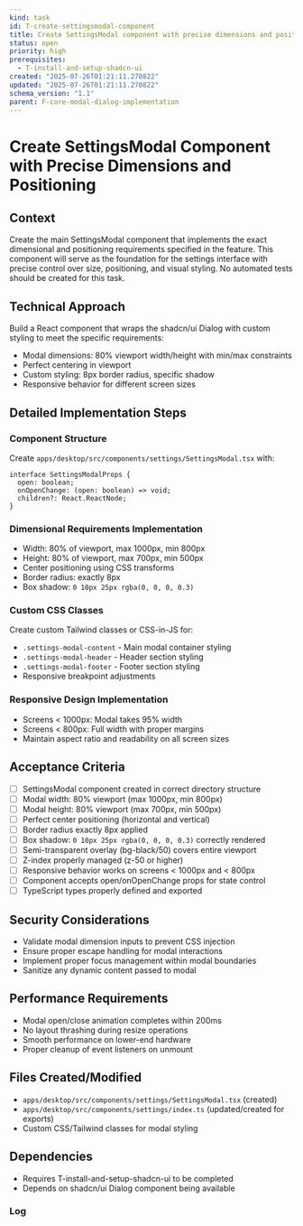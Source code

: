```yaml
---
kind: task
id: T-create-settingsmodal-component
title: Create SettingsModal component with precise dimensions and positioning
status: open
priority: high
prerequisites:
  - T-install-and-setup-shadcn-ui
created: "2025-07-26T01:21:11.270822"
updated: "2025-07-26T01:21:11.270822"
schema_version: "1.1"
parent: F-core-modal-dialog-implementation
---
```


# Create SettingsModal Component with Precise Dimensions and Positioning

## Context

Create the main SettingsModal component that implements the exact dimensional and positioning requirements specified in the feature. This component will serve as the foundation for the settings interface with precise control over size, positioning, and visual styling. No automated tests should be created for this task.

## Technical Approach

Build a React component that wraps the shadcn/ui Dialog with custom styling to meet the specific requirements:

- Modal dimensions: 80% viewport width/height with min/max constraints
- Perfect centering in viewport
- Custom styling: 8px border radius, specific shadow
- Responsive behavior for different screen sizes

## Detailed Implementation Steps

### Component Structure

Create `apps/desktop/src/components/settings/SettingsModal.tsx` with:

```tsx
interface SettingsModalProps {
  open: boolean;
  onOpenChange: (open: boolean) => void;
  children?: React.ReactNode;
}
```

### Dimensional Requirements Implementation

- Width: 80% of viewport, max 1000px, min 800px
- Height: 80% of viewport, max 700px, min 500px
- Center positioning using CSS transforms
- Border radius: exactly 8px
- Box shadow: `0 10px 25px rgba(0, 0, 0, 0.3)`

### Custom CSS Classes

Create custom Tailwind classes or CSS-in-JS for:

- `.settings-modal-content` - Main modal container styling
- `.settings-modal-header` - Header section styling
- `.settings-modal-footer` - Footer section styling
- Responsive breakpoint adjustments

### Responsive Design Implementation

- Screens < 1000px: Modal takes 95% width
- Screens < 800px: Full width with proper margins
- Maintain aspect ratio and readability on all screen sizes

## Acceptance Criteria

- [ ] SettingsModal component created in correct directory structure
- [ ] Modal width: 80% viewport (max 1000px, min 800px)
- [ ] Modal height: 80% viewport (max 700px, min 500px)
- [ ] Perfect center positioning (horizontal and vertical)
- [ ] Border radius exactly 8px applied
- [ ] Box shadow: `0 10px 25px rgba(0, 0, 0, 0.3)` correctly rendered
- [ ] Semi-transparent overlay (bg-black/50) covers entire viewport
- [ ] Z-index properly managed (z-50 or higher)
- [ ] Responsive behavior works on screens < 1000px and < 800px
- [ ] Component accepts open/onOpenChange props for state control
- [ ] TypeScript types properly defined and exported

## Security Considerations

- Validate modal dimension inputs to prevent CSS injection
- Ensure proper escape handling for modal interactions
- Implement proper focus management within modal boundaries
- Sanitize any dynamic content passed to modal

## Performance Requirements

- Modal open/close animation completes within 200ms
- No layout thrashing during resize operations
- Smooth performance on lower-end hardware
- Proper cleanup of event listeners on unmount

## Files Created/Modified

- `apps/desktop/src/components/settings/SettingsModal.tsx` (created)
- `apps/desktop/src/components/settings/index.ts` (updated/created for exports)
- Custom CSS/Tailwind classes for modal styling

## Dependencies

- Requires T-install-and-setup-shadcn-ui to be completed
- Depends on shadcn/ui Dialog component being available

### Log
